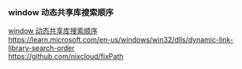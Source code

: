 ### window 动态共享库搜索顺序

[window 动态共享库搜索顺序](https://blog.csdn.net/weixin_45579645/article/details/128840137)  
https://learn.microsoft.com/en-us/windows/win32/dlls/dynamic-link-library-search-order  
https://github.com/nixcloud/fixPath